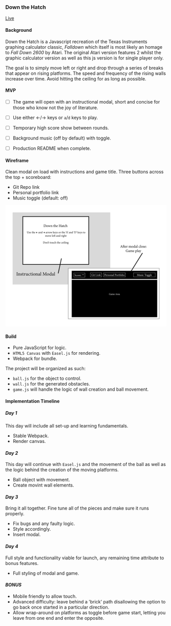 ### Down the Hatch
[Live](matthew-moon.com/down-the-hatch)

#### Background

Down the Hatch is a Javascript recreation of the Texas Instruments graphing calculator classic, *Falldown* which itself is most likely an homage to *Fall Down 2600* by Atari.  The original Atari version features 2 whilst the graphic calculator version as well as this js version is for single player only.  

The goal is to simply move left or right and drop through a series of breaks that appear on rising platforms.  The speed and frequency of the rising walls increase over time.  Avoid hitting the ceiling for as long as possible.

#### MVP

- [ ] The game will open with an instructional modal, short and concise for those who know not the joy of literature.
- [ ] Use either &#8592;/&#8594; keys or `a`/`d` keys to play.
- [ ] Temporary high score show between rounds.
- [ ] Background music (off by default) with toggle.
- [ ] Production README when complete.


#### Wireframe

Clean modal on load with instructions and game title.  Three buttons across the top + scoreboard:
- Git Repo link
- Personal portfolio link
- Music toggle (default: off)

![wireframe](design/wireframe.png)

#### Build
- Pure JavaScript for logic.
- `HTML5 Canvas` with `Easel.js` for rendering.
- Webpack for bundle.

The project will be organized as such:
- `ball.js` for the object to control.
- `wall.js` for the generated obstacles.
- `game.js` will handle the logic of wall creation and ball movement.

#### Implementation Timeline
##### *Day 1*
This day will include all set-up and learning fundamentals.
- Stable Webpack.
- Render canvas.

#### *Day 2*
This day will continue with `Easel.js` and the movement of the ball as well as the logic behind the creation of the moving platforms.
- Ball object with movement.
- Create movint wall elements.

#### *Day 3*
Bring it all together.  Fine tune all of the pieces and make sure it runs properly.
- Fix bugs and any faulty logic.
- Style accordingly.
- Insert modal.

#### *Day 4*
Full style and functionality viable for launch, any remaining time attribute to bonus features.
- Full styling of modal and game.

#### *BONUS*
- Mobile friendly to allow touch.
- Advanced difficulty: leave behind a 'brick' path disallowing the option to go back once started in a particular direction.
- Allow wrap-around on platforms as toggle before game start, letting you leave from one end and enter the opposite.
